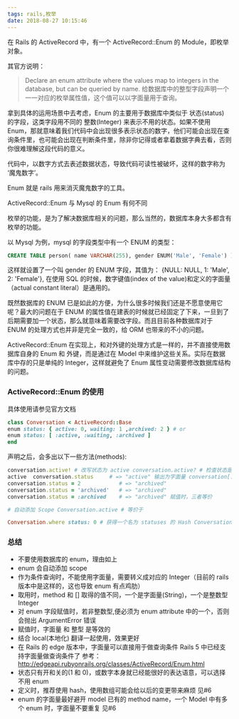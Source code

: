 ```yaml
---
tags: rails,枚举
date: 2018-08-27 10:15:46
---
```


在 Rails 的 ActiveRecord 中，有一个 ActiveRecord::Enum 的 Module，即枚举对象。

其官方说明：

> Declare an enum attribute where the values map to integers in the database, but can be queried by name.
> 给数据库中的整型字段声明一个一一对应的枚举属性值，这个值可以以字面量用于查询。

拿到具体的运用场景中去考虑，Enum 的主要用于数据库中类似于 状态(status) 的字段，这类字段用不同的 整数(Integer) 来表示不用的状态。如果不使用 Enum，那就意味着我们代码中会出现很多表示状态的数字，他们可能会出现在查询条件里，也可能会出现在判断条件里，除非你记得或者拿着数据字典去看，否则你很难理解这段代码的意义。

代码中，以数字方式去表述数据状态，导致代码可读性被破坏，这样的数字称为 ‘魔鬼数字’。

Enum 就是 rails 用来消灭魔鬼数字的工具。

ActiveRecord::Enum 与 Mysql 的 Enum 有何不同

枚举的功能，是为了解决数据库相关的问题，那么当然的，数据库本身大多都含有枚举的功能。

以 Mysql 为例，mysql 的字段类型中有一个 ENUM 的类型：

```sql
CREATE TABLE person( name VARCHAR(255), gender ENUM('Male', 'Female') );
```

这样就设置了一个叫 gender 的 ENUM 字段，其值为： {NULL: NULL, 1: 'Male', 2: 'Female'}, 在使用 SQL 的时候，数字键值(index of the value)和定义的字面量（actual constant literal）是通用的。

既然数据库的 ENUM 已是如此的方便，为什么很多时候我们还是不愿意使用它呢？最大的问题在于 ENUM 的属性值在建表的时候就已经固定了下来，一旦到了后期需要加一个状态，那么就意味着需要改字段。而且目前各种数据库对于 ENUM 的处理方式也并非是完全一致的，给 ORM 也带来的不小的问题。

ActiveRecord::Enum 在实现上，和对外键的处理方式是一样的，并不直接使用数据库自身的 Enum 和 外键，而是通过在 Model 中来维护这些关系。实际在数据库中存的只是单纯的 Integer，这样就避免了 Enum 属性变动需要修改数据库结构的问题。

### ActiveRecord::Enum 的使用

具体使用请参见官方文档

```ruby
class Conversation < ActiveRecord::Base
enum status: { active: 0, waiting: 1 ,archived: 2 } # or
enum status: [ :active, :waiting, :archived ]
end
```

声明之后，会多出以下一些方法(methods):

```ruby
conversation.active! # 改写状态为 active conversation.active? # 检查状态是否为
active  conversation.status     # => "active" 输出为字面量 conversation[:status]   # => 0 输出仍为数据库真实值
conversation.status = 2            # => "archived"
conversation.status = 'archived'   # => "archived"
conversation.status = :archived    # => "archived" 赋值时，三者等价

# 自动添加 Scope Conversation.active # 等价于

Conversation.where status: 0 # 获得一个名为 statuses 的 Hash Conversation.statuses # => { "active" => 0, "waiting" => 1, "archived" => 2 }
```

### 总结

- 不要使用数据库的 enum，理由如上
- enum 会自动添加 scope
- 作为条件查询时，不能使用字面量，需要转义成对应的 Integer（目前的 rails 版本中是这样的，这也导致 enum 有点鸡肋）
- 取用时，method 和 [] 取得的值不同，一个是字面量(String)，一个是整数型 Integer
- 对 enum 字段赋值时，若非整数型,便必须为 enum attribute 中的一个，否则会抛出 ArgumentError 错误
- 赋值时，字面量 和 整型 是等效的
- 结合 local(本地化) 翻译一起使用，效果更好
- 在 Rails 的 edge 版本中，字面量可以直接用于做查询条件 Rails 5 中已经支持字面量做查询条件了 参考：http://edgeapi.rubyonrails.org/classes/ActiveRecord/Enum.html
- 状态只有开和关的(1 和 0)，或数字本身就已经能很好的表达语意，可以选择不用 enum
- 定义时，推荐使用 hash，使用数组可能会给以后的变更带来麻烦 见#6
- enum 的字面量最好避开 model 已有的 method name，一个 Model 中有多个 enum 时，字面量不要重复 见#6
